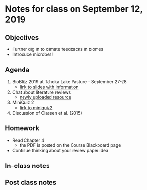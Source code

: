 # Notes for class on September 12, 2019

## Objectives
* Further dig in to climate feedbacks in biomes
* Introduce microbes!

## Agenda
1. BioBlitz 2019 at Tahoka Lake Pasture - September 27-28
	- [link to slides with information](../Miscellaneous/BioBlitz/BIOBLITZ_FLIER_PPT.pdf)
2. Chat about literature reviews
	- [newly uploaded resource](../Literature_Review/literature_review_description.md)
3. MiniQuiz 2
	- [link to miniquiz2](../Mini_Quizzes/miniquiz2_09.12.19.pdf)
4. Discussion of Classen et al. (2015)

## Homework
* Read Chapter 4
	- the PDF is posted on the Course Blackboard page
* Continue thinking about your review paper idea

## In-class notes

## Post class notes